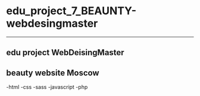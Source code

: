# edu_project_7_BEAUNTY-webdesingmaster
-------------------------------------------
edu project WebDeisingMaster
-------------------------------------------
beauty website Moscow
-----------------------------------------------------------------------
 -html
 -css
 -sass
 -javascript
 -php

